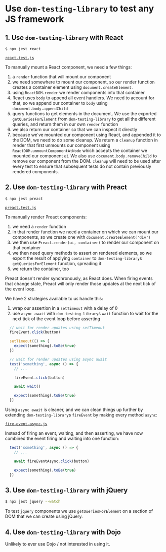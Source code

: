 # Use `dom-testing-library` to test any JS framework

## 1. Use `dom-testing-library` with React

```bash
$ npx jest react
```

[`react.test.js`](./__tests__/react.test.js)

To manually mount a React component, we need a few things:

1. a `render` function that will mount our component
2. we need somewhere to mount our component, so our render function creates a
   container element using `document.createElement`.
4. using `ReactDOM.render` we render components into that container
5. React uses `body` to append all event handlers. We need to account for that,
   so we append our container to `body` using `document.body.appendChild`
6. query functions to get elements in the document. We use the exported
   `getQueriesForElement` from `dom-testing-library` to get all the different
   queries, and return them in our own `render` function
7. we also return our container so that we can inspect it directly
8. because we've mounted our component using React, and appended it to the DOM,
   we need to do some cleanup. We return a `cleanup` function in render that
   first unmounts our component using `ReactDOM.unmountComponentAtNode` which
   accepts the container we mounted our component at. We also use
   `document.body.removeChild` to remove our component from the DOM. `cleanup`
   will need to be used after every test to ensure that subsequent tests do not
   contain previously rendered components.

## 2. Use `dom-testing-library` with Preact

```bash
$ npx jest preact
```

[`preact.test.js`](./__tests__/preact.test.js)

To manually render Preact components:

1. we need a `render` function
2. in that render function we need a container on which we can mount our
   components, so we create one with `document.createElement('div')`
3. we then use `Preact.render(ui, container)` to render our component on that
   container
4. we then need query methods to assert on rendered elements, so we export the
   result of applying `container` to `dom-testing-library`s
   `getQueriesForElement` function, spreading it
5. we return the container, too


Preact doesn't render synchronously, as React does. When firing events that
change state, Preact will only render those updates at the next tick of the
event loop.

We have 2 strategies available to us handle this:

1. wrap our assertion in a `setTimeout` with a delay of 0
2. use `async await` with `dom-testing-library`s `wait` function to wait for the
  next tick of the event loop before asserting

```javascript
  // wait for render updates using setTimeout
  fireEvent.click(button)

  setTimeout(() => {
    expect(something).toBe(true)
  })
```

```javascript
  // wait for render updates using async await
  test('something', async () => {
    // ...

    fireEvent.click(button)

    await wait()

    expect(something).toBe(true)
  })
```

Using `async await` is cleaner, and we can clean things up further by extending
`dom-testing-library`s `fireEvent` by making every method `async`:

[`fire-event-async.js`](./__tests__/helpers/fire-event-async.js)

Instead of firing an event, waiting, and then asserting, we have now combined
the event firing and waiting into one function:

```javascript
  test('something', async () => {
    // ...

    await fireEventAsync.click(button)

    expect(something).toBe(true)
  })
```

## 3. Use `dom-testing-library` with jQuery

```bash
$ npx jest jquery --watch
```

To test `jquery` components we use `getQueriesForElement` on a section of DOM
that we can create using jQuery.

## 4. Use `dom-testing-library` with Dojo

Unlikely to ever use Dojo / not interested in using it.
